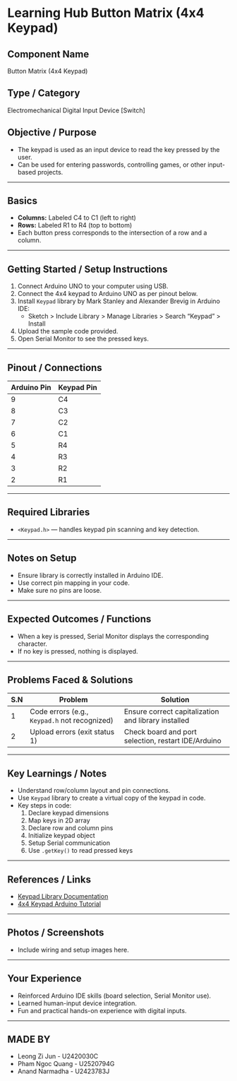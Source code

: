 # Learning Hub Button Matrix (4x4 Keypad)

## Component Name
Button Matrix (4x4 Keypad)

## Type / Category
Electromechanical Digital Input Device [Switch]

## Objective / Purpose
- The keypad is used as an input device to read the key pressed by the user.
- Can be used for entering passwords, controlling games, or other input-based projects.

---

## Basics
- **Columns:** Labeled C4 to C1 (left to right)  
- **Rows:** Labeled R1 to R4 (top to bottom)  
- Each button press corresponds to the intersection of a row and a column.

---

## Getting Started / Setup Instructions
1. Connect Arduino UNO to your computer using USB.
2. Connect the 4x4 keypad to Arduino UNO as per pinout below.
3. Install `Keypad` library by Mark Stanley and Alexander Brevig in Arduino IDE:  
   - Sketch > Include Library > Manage Libraries > Search “Keypad” > Install
4. Upload the sample code provided.
5. Open Serial Monitor to see the pressed keys.

---

## Pinout / Connections

| Arduino Pin | Keypad Pin |
| ----------- | ---------- |
| 9           | C4         |
| 8           | C3         |
| 7           | C2         |
| 6           | C1         |
| 5           | R4         |
| 4           | R3         |
| 3           | R2         |
| 2           | R1         |

---

## Required Libraries
- `<Keypad.h>` — handles keypad pin scanning and key detection.

---

## Notes on Setup
- Ensure library is correctly installed in Arduino IDE.
- Use correct pin mapping in your code.
- Make sure no pins are loose.

---

## Expected Outcomes / Functions
- When a key is pressed, Serial Monitor displays the corresponding character.
- If no key is pressed, nothing is displayed.

---

## Problems Faced & Solutions
| S.N | Problem                                           | Solution                                              |
| --- | ------------------------------------------------- | ---------------------------------------------------- |
| 1   | Code errors (e.g., `Keypad.h` not recognized)    | Ensure correct capitalization and library installed  |
| 2   | Upload errors (exit status 1)                     | Check board and port selection, restart IDE/Arduino  |

---

## Key Learnings / Notes
- Understand row/column layout and pin connections.
- Use `Keypad` library to create a virtual copy of the keypad in code.
- Key steps in code:
  1. Declare keypad dimensions
  2. Map keys in 2D array
  3. Declare row and column pins
  4. Initialize keypad object
  5. Setup Serial communication
  6. Use `.getKey()` to read pressed keys

---

## References / Links
- [Keypad Library Documentation](https://playground.arduino.cc/Code/Keypad/)
- [4x4 Keypad Arduino Tutorial](https://www.instructables.com/4x4-Matrix-Keypad-With-Arduino/)

---

## Photos / Screenshots
- Include wiring and setup images here.

---

## Your Experience
- Reinforced Arduino IDE skills (board selection, Serial Monitor use).
- Learned human-input device integration.
- Fun and practical hands-on experience with digital inputs.

---

## MADE BY
- Leong Zi Jun - U2420030C  
- Pham Ngoc Quang - U2520794G  
- Anand Narmadha - U2423783J
